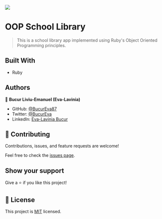 ![](https://img.shields.io/badge/Microverse-blueviolet)

# OOP School Library

> This is a school library app implemented using Ruby's Object Oriented Programming principles.

## Built With

- Ruby

<!-- ## Live Demo

[Live Demo Link]()

## Video Presentation

[Video Presentation]()

## Live Preview

![Live Preview]() -->

<!-- ## Getting Started

### Prerequisites

- Install PostgreSQL server on your local machine

### Running the project locally

- Clone the repository
- Navigate in the folder with `cd vet-clinic-database`
- Run `createdb vet_clinic`
- Run `psql -U yourPostgreSQLUsername -d vet_clinic -a -f schema.sql`
- Run `psql -U yourPostgreSQLUsername -d vet_clinic -a -f data.sql`
- Run `psql -U yourPostgreSQLUsername -d vet_clinic -a -f queries.sql` -->

## Authors

👤 **Bucur Liviu-Emanuel (Eva-Lavinia)**

- GitHub: [@BucurEva87](https://github.com/BucurEva87)
- Twitter: [@BucurEva](https://twitter.com/BucurEva)
- LinkedIn: [Eva-Lavinia Bucur](https://www.linkedin.com/in/eva-lavinia-bucur)

## 🤝 Contributing

Contributions, issues, and feature requests are welcome!

Feel free to check the [issues page](../../issues/).

## Show your support

Give a ⭐️ if you like this project!

## 📝 License

This project is [MIT](./MIT.md) licensed.
